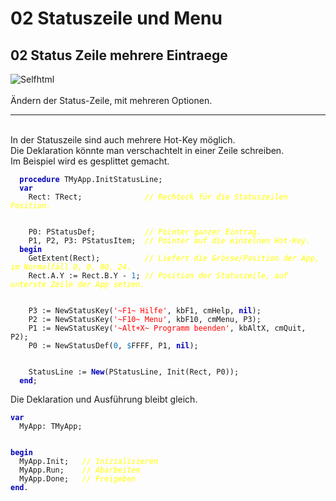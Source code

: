 <html>
    <b><h1>02 Statuszeile und Menu</h1></b>
    <b><h2>02 Status Zeile mehrere Eintraege</h2></b>
<img src="image.png" alt="Selfhtml"><br><br>
Ändern der Status-Zeile, mit mehreren Optionen.<br>
<hr><br>
In der Statuszeile sind auch mehrere Hot-Key möglich.<br>
Die Deklaration könnte man verschachtelt in einer Zeile schreiben.<br>
Im Beispiel wird es gesplittet gemacht.<br>
<pre><code>  <b><font color="0000BB">procedure</font></b> TMyApp.InitStatusLine;
  <b><font color="0000BB">var</font></b>
    Rect: TRect;              <i><font color="#FFFF00">// Rechteck für die Statuszeilen Position.</font></i>
<br>
    P0: PStatusDef;           <i><font color="#FFFF00">// Pointer ganzer Eintrag.</font></i>
    P1, P2, P3: PStatusItem;  <i><font color="#FFFF00">// Pointer auf die einzelnen Hot-Key.</font></i>
  <b><font color="0000BB">begin</font></b>
    GetExtent(Rect);          <i><font color="#FFFF00">// Liefert die Grösse/Position der App, im Normalfall 0, 0, 80, 24.</font></i>
    Rect.A.Y := Rect.B.Y - <font color="#0077BB">1</font>; <i><font color="#FFFF00">// Position der Statuszeile, auf unterste Zeile der App setzen.</font></i>
<br>
    P3 := NewStatusKey(<font color="#FF0000">'~F1~ Hilfe'</font>, kbF1, cmHelp, <b><font color="0000BB">nil</font></b>);
    P2 := NewStatusKey(<font color="#FF0000">'~F10~ Menu'</font>, kbF10, cmMenu, P3);
    P1 := NewStatusKey(<font color="#FF0000">'~Alt+X~ Programm beenden'</font>, kbAltX, cmQuit, P2);
    P0 := NewStatusDef(<font color="#0077BB">0</font>, <font color="#0077BB">$</font>FFFF, P1, <b><font color="0000BB">nil</font></b>);
<br>
    StatusLine := <b><font color="0000BB">New</font></b>(PStatusLine, Init(Rect, P0));
  <b><font color="0000BB">end</font></b>;</code></pre>
Die Deklaration und Ausführung bleibt gleich.<br>
<pre><code><b><font color="0000BB">var</font></b>
  MyApp: TMyApp;
<br>
<b><font color="0000BB">begin</font></b>
  MyApp.Init;   <i><font color="#FFFF00">// Inizialisieren</font></i>
  MyApp.Run;    <i><font color="#FFFF00">// Abarbeiten</font></i>
  MyApp.Done;   <i><font color="#FFFF00">// Freigeben</font></i>
<b><font color="0000BB">end</font></b>.</code></pre>
<br>
</html>
